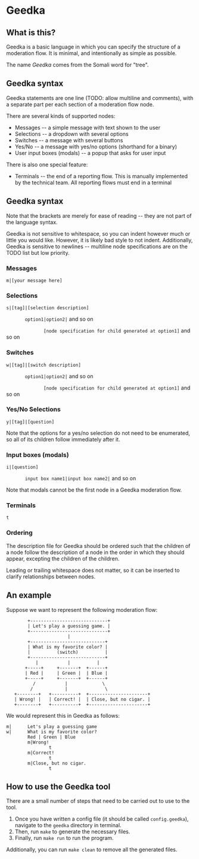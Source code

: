 # Geedka

## What is this?

Geedka is a basic language in which you can specify the structure of a moderation flow.
It is minimal, and intentionally as simple as possible.

The name *Geedka* comes from the Somali word for "tree".

## Geedka syntax

Geedka statements are one line (TODO: allow multiline and comments),
with a separate part per each section of a moderation flow node.

There are several kinds of supported nodes:

* Messages -- a simple message with text shown to the user
* Selections -- a dropdown with several options
* Switches -- a message with several buttons
* Yes/No -- a message with yes/no options (shorthand for a binary)
* User input boxes (modals) -- a popup that asks for user input

There is also one special feature:
* Terminals -- the end of a reporting flow.
        This is manually implemented by the technical team.
        All reporting flows must end in a terminal


## Geedka syntax

Note that the brackets are merely for ease of reading
-- they are not part of the language syntax.

Geedka is not sensitive to whitespace,
so you can indent however much or little you would like.
However, it is likely bad style to not indent.
Additionally, Geedka is sensitive to newlines --
multiline node specifications are on the TODO list but low priority.

### Messages
`m|[your message here]`

### Selections
`s|[tag]|[selection description]`

`       option1|option2|` and so on

`               [node specification for child generated at option1] `
and so on

### Switches
`w|[tag]|[switch description]`

`       option1|option2|` and so on

`               [node specification for child generated at option1] `
and so on


### Yes/No Selections
`y|[tag]|[question]`

Note that the options for a yes/no selection do not need to be enumerated,
so all of its children follow immediately after it.

### Input boxes (modals)
`i|[question]`

`       input box name1|input box name2|` and so on

Note that modals cannot be the first node in a Geedka moderation flow.

### Terminals
`t`

### Ordering
The description file for Geedka should be ordered such that the children of a node
follow the description of a node in the order in which they should appear,
excepting the children of the children.

Leading or trailing whitespace does not matter, so it can be inserted to clarify relationships between nodes.

## An example

Suppose we want to represent the following moderation flow:

```
        +-----------------------------+
        | Let's play a guessing game. |
        +-----------------------------+
                       |
        +----------------------------+
        | What is my favorite color? |
        |          (switch)          |
        +----------------------------+
           |           |          |
       +-----+     +-------+  +------+
       | Red |     | Green |  | Blue |
       +-----+     +-------+  +------+
          /           |             \
         /            |              \
   +--------+   +----------+  +----------------------+
   | Wrong! |   | Correct! |  | Close, but no cigar. |
   +--------+   +----------+  +----------------------+
```

We would represent this in Geedka as follows:

```
m|      Let's play a guessing game
w|      What is my favorite color?
        Red | Green | Blue
        m|Wrong!
                t
        m|Correct!
                t
        m|Close, but no cigar.
                t
```

## How to use the Geedka tool

There are a small number of steps
that need to be carried out to use to the tool.
1. Once you have written a config file (it should be called `config.geedka`),
navigate to the `geedka` directory in terminal.
2. Then, run `make` to generate the necessary files.
3. Finally, run `make run` to run the program.

Additionally, you can run `make clean` to remove all the generated files.

